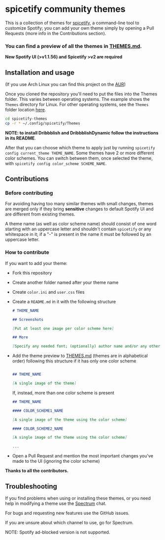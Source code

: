 # spicetify community themes

This is a collection of themes for [spicetify](https://github.com/khanhas/spicetify-cli), a command-line tool to customize Spotify; you can add your own theme simply by opening a Pull Requests (more info in the Contributions section).

### **You can find a preview of all the themes in [THEMES.md](./THEMES.md).**

**New Spotify UI (>v1.1.56) and Spicetify >v2 are required**

## Installation and usage

(If you use Arch Linux you can find this project on the [AUR](https://aur.archlinux.org/packages/spicetify-themes-git/))

Once you cloned the repository you'll need to put the files into the Themes folder. This varies between operating systems. The example shows the `Themes` directory for Linux. For other operating systems, see the `Themes` folder location [here](https://github.com/khanhas/spicetify-cli/wiki/Customization#themes).

```bash
cd spicetify-themes
cp -r * ~/.config/spicetify/Themes
```

**NOTE: to install Dribbblish and DribbblishDynamic follow the instructions in its README**.

After that you can choose which theme to apply just by running `spicetify config current_theme THEME_NAME`.
Some themes have 2 or more different color schemes. You can switch between them, once selected the theme, with `spicetify config color_scheme SCHEME_NAME`.

## Contributions

### Before contributing

For avoiding having too many similar themes with small changes, themes are merged only if they bring **sensitive** changes to default Spotify UI and are different from existing themes.

A theme name (as well as color scheme name) should consist of one word starting with an uppercase letter and shouldn't contain `spicetify` or any whitespace in it; if a "-" is present in the name it must be followed by an uppercase letter.

### How to contribute

If you want to add your theme:

*   Fork this repository
*   Create another folder named after your theme name
*   Create `color.ini` and `user.css` files
*   Create a `README.md` in it with the following structure

    ```markdown
    # THEME_NAME

    ## Screenshots

    [Put at least one image per color scheme here]

    ## More

    [Specify any needed font; (optionally) author name and/or any other info about the theme]
    ```
*   Add the theme preview to [THEMES.md](./THEMES.md) (themes are in alphabetical order) following this structure if it has only one color scheme

    ```markdown

    ## THEME_NAME

    [A single image of the theme]
    ```

    If, instead, more than one color scheme is present

    ```markdown
    ## THEME_NAME

    #### COLOR_SCHEME1_NAME 

    [A single image of the theme using the color scheme]

    #### COLOR_SCHEME2_NAME

    [A single image of the theme using the color scheme]

    ...
    ```
*   Open a Pull Request and mention the most important changes you've made to the UI (ignoring the color scheme)

**Thanks to all the contributors.**

## Troubleshooting

If you find problems when using or installing these themes, or you need help in modifying a theme use the [Spectrum](https://spectrum.chat/spicetify) chat.

For bugs and requesting new features use the GitHub issues.

If you are unsure about which channel to use, go for Spectrum.

NOTE: Spotify ad-blocked version is not supported.
